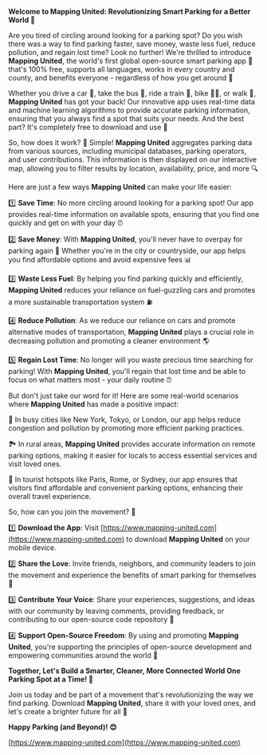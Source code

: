 **Welcome to Mapping United: Revolutionizing Smart Parking for a Better World 🚀**

Are you tired of circling around looking for a parking spot? Do you wish there was a way to find parking faster, save money, waste less fuel, reduce pollution, and regain lost time? Look no further! We're thrilled to introduce **Mapping United**, the world's first global open-source smart parking app 📱 that's 100% free, supports all languages, works in every country and county, and benefits everyone - regardless of how you get around 🔴️

Whether you drive a car 🚗, take the bus 🚌, ride a train 🚂, bike 🚴‍♀️, or walk 👣, **Mapping United** has got your back! Our innovative app uses real-time data and machine learning algorithms to provide accurate parking information, ensuring that you always find a spot that suits your needs. And the best part? It's completely free to download and use 💸

So, how does it work? 🤔 Simple! **Mapping United** aggregates parking data from various sources, including municipal databases, parking operators, and user contributions. This information is then displayed on our interactive map, allowing you to filter results by location, availability, price, and more 🔍️

Here are just a few ways **Mapping United** can make your life easier:

1️⃣ **Save Time**: No more circling around looking for a parking spot! Our app provides real-time information on available spots, ensuring that you find one quickly and get on with your day ⏰

2️⃣ **Save Money**: With **Mapping United**, you'll never have to overpay for parking again 💸 Whether you're in the city or countryside, our app helps you find affordable options and avoid expensive fees 📊

3️⃣ **Waste Less Fuel**: By helping you find parking quickly and efficiently, **Mapping United** reduces your reliance on fuel-guzzling cars and promotes a more sustainable transportation system ⛽️

4️⃣ **Reduce Pollution**: As we reduce our reliance on cars and promote alternative modes of transportation, **Mapping United** plays a crucial role in decreasing pollution and promoting a cleaner environment 🌎

5️⃣ **Regain Lost Time**: No longer will you waste precious time searching for parking! With **Mapping United**, you'll regain that lost time and be able to focus on what matters most - your daily routine ⏰

But don't just take our word for it! Here are some real-world scenarios where **Mapping United** has made a positive impact:

🌃 In busy cities like New York, Tokyo, or London, our app helps reduce congestion and pollution by promoting more efficient parking practices.

🏞️ In rural areas, **Mapping United** provides accurate information on remote parking options, making it easier for locals to access essential services and visit loved ones.

🚗 In tourist hotspots like Paris, Rome, or Sydney, our app ensures that visitors find affordable and convenient parking options, enhancing their overall travel experience.

So, how can you join the movement? 🤝

1️⃣ **Download the App**: Visit [https://www.mapping-united.com](https://www.mapping-united.com) to download **Mapping United** on your mobile device.

2️⃣ **Share the Love**: Invite friends, neighbors, and community leaders to join the movement and experience the benefits of smart parking for themselves 📲

3️⃣ **Contribute Your Voice**: Share your experiences, suggestions, and ideas with our community by leaving comments, providing feedback, or contributing to our open-source code repository 💬

4️⃣ **Support Open-Source Freedom**: By using and promoting **Mapping United**, you're supporting the principles of open-source development and empowering communities around the world 🌟

**Together, Let's Build a Smarter, Cleaner, More Connected World One Parking Spot at a Time! 🔩**

Join us today and be part of a movement that's revolutionizing the way we find parking. Download **Mapping United**, share it with your loved ones, and let's create a brighter future for all 🌟

**Happy Parking (and Beyond)! 😊**

[https://www.mapping-united.com](https://www.mapping-united.com)